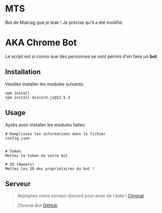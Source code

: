 # MTS
Bot de Makrag que je leak !
Je précise qu'il a été modifié.

# **AKA Chrome Bot**

Le script est si connu que des personnes se sont permis d'en faire un **bot**

## Installation

Veuillez installer les modules suivants:

```
npm install 
npm install discord.js@12.5.3
```

## Usage

Après avoir installer les modules faites:

```Node .
# Remplissez les informations dans le fichier
config.json


# Token
Mettez le token de votre bot

# ID (Owners)
Mettez les ID des propriétaires du bot !
```
## Serveur

> Rejoignez notre serveur discord pour avoir de l'aide !
[Chronal](https://discord.gg/DhHNhND3WP)

> Chronal Bot 
[GitHub](https://github.com/ChronalBot/Chronal)
